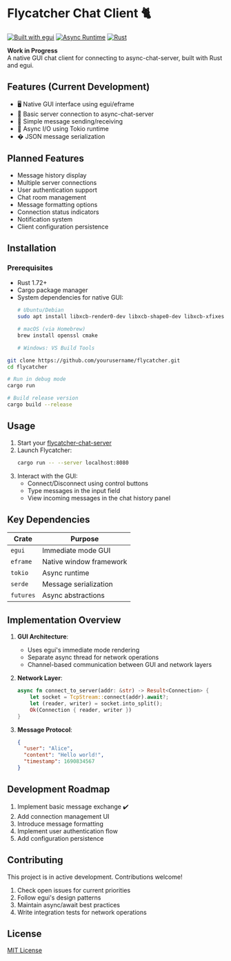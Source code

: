 # Flycatcher Chat Client 🐈

[![Built with egui](https://img.shields.io/badge/built%20with-egui-%23FFA726)](https://www.egui.rs/)
[![Async Runtime](https://img.shields.io/badge/async%20runtime-Tokio-%23ECD53F)](https://tokio.rs)
[![Rust](https://img.shields.io/badge/rust-1.72%2B-orange)](https://www.rust-lang.org)

**Work in Progress**  
A native GUI chat client for connecting to async-chat-server, built with Rust and egui.


## Features (Current Development)
- 🖥️ Native GUI interface using egui/eframe
- 🔌 Basic server connection to async-chat-server
- 📨 Simple message sending/receiving
- 🧵 Async I/O using Tokio runtime
- � JSON message serialization

## Planned Features
- Message history display
- Multiple server connections
- User authentication support
- Chat room management
- Message formatting options
- Connection status indicators
- Notification system
- Client configuration persistence

## Installation

### Prerequisites
- Rust 1.72+
- Cargo package manager
- System dependencies for native GUI:
  ```bash
  # Ubuntu/Debian
  sudo apt install libxcb-render0-dev libxcb-shape0-dev libxcb-xfixes0-dev

  # macOS (via Homebrew)
  brew install openssl cmake

  # Windows: VS Build Tools
  ```

```bash
git clone https://github.com/yourusername/flycatcher.git
cd flycatcher

# Run in debug mode
cargo run

# Build release version
cargo build --release
```

## Usage
1. Start your [flycatcher-chat-server](https://github.com/izarma/flycatcher-chat-server)
2. Launch Flycatcher:
   ```bash
   cargo run -- --server localhost:8080
   ```
3. Interact with the GUI:
   - Connect/Disconnect using control buttons
   - Type messages in the input field
   - View incoming messages in the chat history panel

## Key Dependencies
| Crate | Purpose |
|-------|---------|
| `egui` | Immediate mode GUI |
| `eframe` | Native window framework |
| `tokio` | Async runtime |
| `serde` | Message serialization |
| `futures` | Async abstractions |

## Implementation Overview
1. **GUI Architecture**:
   - Uses egui's immediate mode rendering
   - Separate async thread for network operations
   - Channel-based communication between GUI and network layers

2. **Network Layer**:
   ```rust
   async fn connect_to_server(addr: &str) -> Result<Connection> {
       let socket = TcpStream::connect(addr).await?;
       let (reader, writer) = socket.into_split();
       Ok(Connection { reader, writer })
   }
   ```
3. **Message Protocol**:
   ```json
   {
     "user": "Alice",
     "content": "Hello world!",
     "timestamp": 1690834567
   }
   ```

## Development Roadmap
1. Implement basic message exchange ✔️
2. Add connection management UI
3. Introduce message formatting
4. Implement user authentication flow
5. Add configuration persistence

## Contributing
This project is in active development. Contributions welcome!
1. Check open issues for current priorities
2. Follow egui's design patterns
3. Maintain async/await best practices
4. Write integration tests for network operations

## License
[MIT License](LICENSE)  
